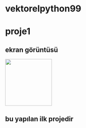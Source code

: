 # vektorelpython99
# proje1
## ekran görüntüsü 


<img height="150" src="resim/Ekran görüntüsü 2025-07-23 215321.png">

## bu yapılan ilk projedir